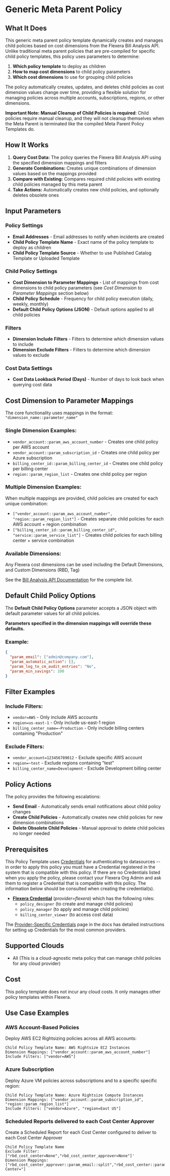 # Generic Meta Parent Policy

## What It Does

This generic meta parent policy template dynamically creates and manages child policies based on cost dimensions from the Flexera Bill Analysis API. Unlike traditional meta parent policies that are pre-compiled for specific child policy templates, this policy uses parameters to determine:

1. **Which policy template** to deploy as children
2. **How to map cost dimensions** to child policy parameters
3. **Which cost dimensions** to use for grouping child policies

The policy automatically creates, updates, and deletes child policies as cost dimension values change over time, providing a flexible solution for managing policies across multiple accounts, subscriptions, regions, or other dimensions.

**Important Note:** **Manual Cleanup of Child Policies is required**: Child policies require manual cleanup, and they will not cleanup themselves when the Meta Parent is terminated like the compiled Meta Parent Policy Templates do.

## How It Works

1. **Query Cost Data:** The policy queries the Flexera Bill Analysis API using the specified dimension mappings and filters
2. **Generate Combinations:** Creates unique combinations of dimension values based on the mappings provided
3. **Compare with Existing:** Compares required child policies with existing child policies managed by this meta parent
4. **Take Actions:** Automatically creates new child policies, and optionally deletes obsolete ones

## Input Parameters

### Policy Settings
- **Email Addresses** - Email addresses to notify when incidents are created
- **Child Policy Template Name** - Exact name of the policy template to deploy as children
- **Child Policy Template Source** - Whether to use Published Catalog Template or Uploaded Template

### Child Policy Settings
- **Cost Dimension to Parameter Mappings** - List of mappings from cost dimensions to child policy parameters (see *Cost Dimension to Parameter Mappings* section below)
- **Child Policy Schedule** - Frequency for child policy execution (daily, weekly, monthly)
- **Default Child Policy Options (JSON)** - Default options applied to all child policies

### Filters
- **Dimension Include Filters** - Filters to determine which dimension values to include
- **Dimension Exclude Filters** - Filters to determine which dimension values to exclude

### Cost Data Settings
- **Cost Data Lookback Period (Days)** - Number of days to look back when querying cost data

## Cost Dimension to Parameter Mappings

The core functionality uses mappings in the format: `"dimension_name::parameter_name"`

### Single Dimension Examples:
- `vendor_account::param_aws_account_number` - Creates one child policy per AWS account
- `vendor_account::param_subscription_id` - Creates one child policy per Azure subscription
- `billing_center_id::param_billing_center_id` - Creates one child policy per billing center
- `region::param_region_list` - Creates one child policy per region

### Multiple Dimension Examples:
When multiple mappings are provided, child policies are created for each unique combination:
- `["vendor_account::param_aws_account_number", "region::param_region_list"]` - Creates separate child policies for each AWS account + region combination
- `["billing_center_id::param_billing_center_id", "service::param_service_list"]` - Creates child policies for each billing center + service combination

### Available Dimensions:
Any Flexera cost dimensions can be used including the Default Dimensions, and Custom Dimensions (RBD, Tag)

See the [Bill Analysis API Documentation](https://reference.rightscale.com/bill_analysis/) for the complete list.

## Default Child Policy Options

The **Default Child Policy Options** parameter accepts a JSON object with default parameter values for all child policies. 

**Parameters specified in the dimension mappings will override these defaults.**

### Example:
```json
{
  "param_email": ["admin@company.com"],
  "param_automatic_action": [],
  "param_log_to_cm_audit_entries": "No",
  "param_min_savings": 100
}
```

## Filter Examples

### Include Filters:
- `vendor=AWS` - Only include AWS accounts
- `region=us-east-1` - Only include us-east-1 region
- `billing_center_name=~Production` - Only include billing centers containing "Production"

### Exclude Filters:
- `vendor_account=123456789012` - Exclude specific AWS account
- `region=~test` - Exclude regions containing "test"
- `billing_center_name=Development` - Exclude Development billing center

## Policy Actions

The policy provides the following escalations:

- **Send Email** - Automatically sends email notifications about child policy changes
- **Create Child Policies** - Automatically creates new child policies for new dimension combinations
- **Delete Obsolete Child Policies** - Manual approval to delete child policies no longer needed

## Prerequisites

This Policy Template uses [Credentials](https://docs.flexera.com/flexera/EN/Automation/ManagingCredentialsExternal.htm) for authenticating to datasources -- in order to apply this policy you must have a Credential registered in the system that is compatible with this policy. If there are no Credentials listed when you apply the policy, please contact your Flexera Org Admin and ask them to register a Credential that is compatible with this policy. The information below should be consulted when creating the credential(s).

- [**Flexera Credential**](https://docs.flexera.com/flexera/EN/Automation/ProviderCredentials.htm) (*provider=flexera*) which has the following roles:
  - `policy_designer` (to create and manage child policies)
  - `policy_manager` (to apply and manage child policies)
  - `billing_center_viewer` (to access cost data)

The [Provider-Specific Credentials](https://docs.flexera.com/flexera/EN/Automation/ProviderCredentials.htm) page in the docs has detailed instructions for setting up Credentials for the most common providers.

## Supported Clouds

- All (This is a cloud-agnostic meta policy that can manage child policies for any cloud provider)

## Cost

This policy template does not incur any cloud costs. It only manages other policy templates within Flexera.

## Use Case Examples

### AWS Account-Based Policies
Deploy AWS EC2 Rightsizing policies across all AWS accounts:
```
Child Policy Template Name: AWS Rightsize EC2 Instances
Dimension Mappings: ["vendor_account::param_aws_account_number"]
Include Filters: ["vendor=AWS"]
```

### Azure Subscription
Deploy Azure VM policies across subscriptions and to a specific specific region:
```
Child Policy Template Name: Azure Rightsize Compute Instances
Dimension Mappings: ["vendor_account::param_subscription_id", "region::param_region_list"]
Include Filters: ["vendor=Azure", "region=East US"]
```

### Scheduled Reports delivered to each Cost Center Approver
Create a Scheduled Report for each Cost Center configured to deliver to each Cost Center Approver
```
Child Policy Template Name
Exclude Filter: ["rbd_cost_center=None","rbd_cost_center_approver=None"]'
Dimension Mappings: ["rbd_cost_center_approver::param_email::split","rbd_cost_center::param_dimension_filter::prefix:Cost Center="]
